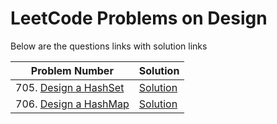 # LeetCode Problems on Design
Below are the questions links with solution links


|Problem Number|Solution|
|--------------|--------|
|705. [Design a HashSet](https://leetcode.com/problems/design-hashset)|[Solution]()|
|706. [Design a HashMap](https://leetcode.com/problems/design-hashmap)|[Solution]()|